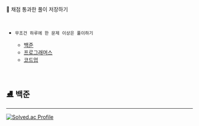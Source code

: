 🎈 채점 통과한 풀이 저장하기

<br/>

* `무조건 하루에 한 문제 이상은 풀이하기`

    * [백준](https://www.acmicpc.net/)
    * [프로그래머스](https://programmers.co.kr/)
    * [코드업](https://codeup.kr/index.php)


<br/>

## ⛸ 백준
----
[![Solved.ac Profile](http://mazassumnida.wtf/api/v2/generate_badge?boj=tjswl950)](https://solved.ac/tjswl950/)